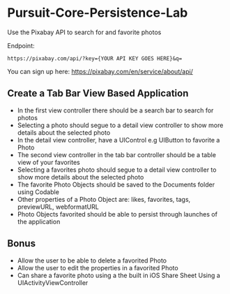 # Pursuit-Core-Persistence-Lab

Use the Pixabay API to search for and favorite photos

Endpoint: 

```
https://pixabay.com/api/?key={YOUR API KEY GOES HERE}&q=
```

You can sign up here: https://pixabay.com/en/service/about/api/

##  Create a Tab Bar View Based Application

- In the first view controller there should be a search bar to search for photos
- Selecting a photo should segue to a detail view controller to show more details about the selected photo
- In the detail view controller, have a UIControl e.g UIButton to favorite a Photo
- The second view controller in the tab bar controller should be a table view of your favorites
- Selecting a favorites photo should segue to a detail view controller to show more details about the selected photo
- The favorite Photo Objects should be saved to the Documents folder using Codable
- Other properties of a Photo Object are: likes, favorites, tags, previewURL, webformatURL
- Photo Objects favorited should be able to persist through launches of the application


## Bonus 

- Allow the user to be able to delete a favorited Photo
- Allow the user to edit the properties in a favorited Photo
- Can share a favorite photo using a the built in iOS Share Sheet Using a UIActivityViewController

